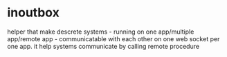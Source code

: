 # inoutbox
helper that make descrete systems - running on one app/multiple app/remote app - communicatable with each other on one web socket per one app.
it help systems communicate by calling remote procedure
